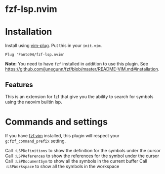 # fzf-lsp.nvim

# Installation

Install using [vim-plug](https://github.com/junegunn/vim-plug).
Put this in your `init.vim`.

```vim
Plug 'Fanto94/fzf-lsp.nvim'
```

**Note:** You need to have `fzf` installed in addition to use this plugin.
See <https://github.com/junegunn/fzf/blob/master/README-VIM.md#installation>.

## Features

This is an extension for fzf that give you the ability to search for symbols
using the neovim builtin lsp.

# Commands and settings

If you have [fzf.vim](https://github.com/junegunn/fzf.vim) installed,
this plugin will respect your `g:fzf_command_prefix` setting.

Call `:LSPDefinitions` to show the definition for the symbols under the cursor
Call `:LSPReferences` to show the references for the symbol under the cursor
Call `:LSPDocumentSym` to show all the symbols in the current buffer
Call `:LSPWorkspace` to show all the symbols in the workspace

